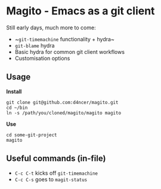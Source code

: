 # Magito - Emacs as a git client

Still early days, much more to come:
* ~`git-timemachine` functionality + hydra~
* `git-blame` hydra
* Basic hydra for common git client workflows
* Customisation options

## Usage

**Install**

```shell
git clone git@github.com:d4ncer/magito.git
cd ~/bin
ln -s /path/you/cloned/magito/magito magito
``` 

**Use**

```shell
cd some-git-project
magito
```

## Useful commands (in-file)
* `C-c C-t` kicks off `git-timemachine`
* `C-c C-s` goes to `magit-status`

